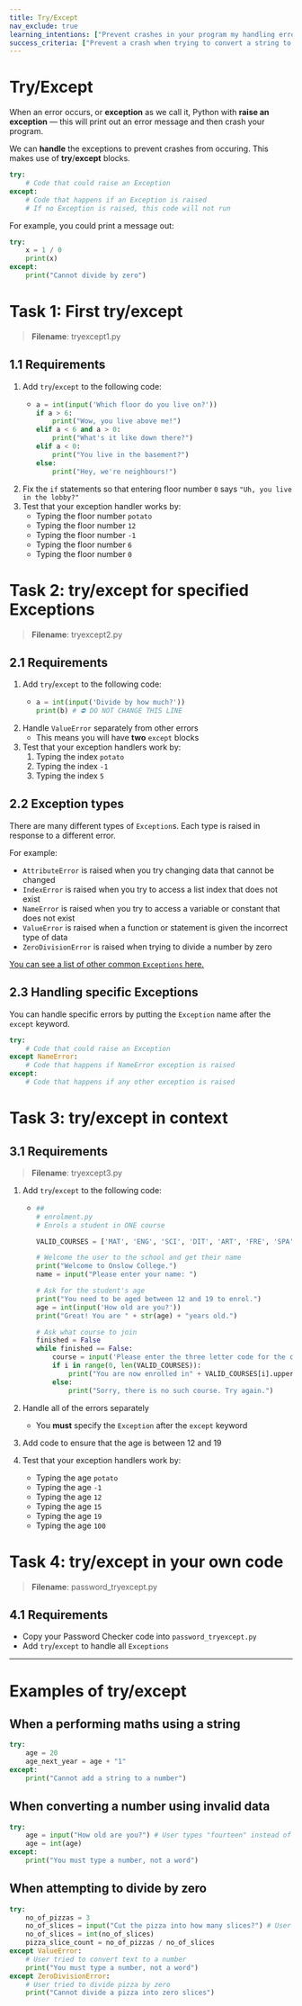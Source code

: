 ```yaml
---
title: Try/Except
nav_exclude: true
learning_intentions: ["Prevent crashes in your program my handling errors and exceptions"]
success_criteria: ["Prevent a crash when trying to convert a string to a number", "Prevent a crash when trying to access a list item that does not exist"]
---
```


# Try/Except

When an error occurs, or **exception** as we call it, Python with **raise an exception** — this will print out an error message and then crash your program.

We can **handle** the exceptions to prevent crashes from occuring. This makes use of **try**/**except** blocks.

```python
try:
    # Code that could raise an Exception
except:
    # Code that happens if an Exception is raised
    # If no Exception is raised, this code will not run
```

For example, you could print a message out:

```python
try:
    x = 1 / 0
    print(x)
except:
    print("Cannot divide by zero")
```

# Task 1: First try/except

> **Filename**: tryexcept1.py

## 1.1 Requirements

1. Add ``try``/``except`` to the following code:
   - ```python
     a = int(input('Which floor do you live on?'))
     if a > 6:
         print("Wow, you live above me!")
     elif a < 6 and a > 0:
         print("What's it like down there?")
     elif a < 0:
         print("You live in the basement?")
     else:
         print("Hey, we're neighbours!")
     ```
2. Fix the ``if`` statements so that entering floor number ``0`` says ``"Uh, you live in the lobby?"``
3. Test that your exception handler works by:
   - Typing the floor number ``potato``
   - Typing the floor number ``12``
   - Typing the floor number ``-1``
   - Typing the floor number ``6``
   - Typing the floor number ``0``

# Task 2: try/except for specified Exceptions

> **Filename**: tryexcept2.py

## 2.1 Requirements

1. Add ``try``/``except`` to the following code:
   - ```python
     a = int(input('Divide by how much?'))
     print(b) # ⛔️ DO NOT CHANGE THIS LINE
     ```
2. Handle ``ValueError`` separately from other errors
   - This means you will have **two** ``except`` blocks
3. Test that your exception handlers work by:
   1. Typing the index ``potato``
   2. Typing the index ``-1``
   3. Typing the index ``5``

## 2.2 Exception types

There are many different types of ``Exception``s. Each type is raised in response to a different error.

For example:

- ``AttributeError`` is raised when you try changing data that cannot be changed
- ``IndexError`` is raised when you try to access a list index that does not exist
- ``NameError`` is raised when you try to access a variable or constant that does not exist
- ``ValueError`` is raised when a function or statement is given the incorrect type of data
- ``ZeroDivisionError`` is raised when trying to divide a number by zero

[You can see a list of other common ``Exceptions`` here.](https://www.tutorialsteacher.com/python/error-types-in-python)

## 2.3 Handling specific Exceptions

You can handle specific errors by putting the ``Exception`` name after the ``except`` keyword.

```python
try:
    # Code that could raise an Exception
except NameError:
    # Code that happens if NameError exception is raised
except:
    # Code that happens if any other exception is raised
```

# Task 3: try/except in context

## 3.1 Requirements

> **Filename**: tryexcept3.py

1. Add ``try``/``except`` to the following code:

   - ```python
     ##
     # enrolment.py
     # Enrols a student in ONE course

     VALID_COURSES = ['MAT', 'ENG', 'SCI', 'DIT', 'ART', 'FRE', 'SPA', 'JPN']

     # Welcome the user to the school and get their name
     print("Welcome to Onslow College.")
     name = input("Please enter your name: ")

     # Ask for the student's age
     print("You need to be aged between 12 and 19 to enrol.")
     age = int(input('How old are you?'))
     print("Great! You are " + str(age) + "years old.")

     # Ask what course to join
     finished = False
     while finished == False:
         course = input('Please enter the three letter code for the course: ')
         if i in range(0, len(VALID_COURSES)):
             print("You are now enrolled in" + VALID_COURSES[i].upper() + ', ' + name + ". Have a nice day!")
         else:
             print("Sorry, there is no such course. Try again.")
      ```
2. Handle all of the errors separately
   - You **must** specify the ``Exception`` after the ``except`` keyword
3. Add code to ensure that the age is between 12 and 19
4. Test that your exception handlers work by:
    - Typing the age ``potato``
    - Typing the age ``-1``
    - Typing the age ``12``
    - Typing the age ``15``
    - Typing the age ``19``
    - Typing the age ``100``

# Task 4: try/except in your own code

> **Filename**: password_tryexcept.py

## 4.1 Requirements

- Copy your Password Checker code into ``password_tryexcept.py``
- Add ``try``/``except`` to handle all ``Exceptions``

----

# Examples of try/except

## When a performing maths using a string

```python
try:
    age = 20
    age_next_year = age + "1"
except:
    print("Cannot add a string to a number")
```

## When converting a number using invalid data

```python
try:
    age = input("How old are you?") # User types "fourteen" instead of 14
    age = int(age)
except:
    print("You must type a number, not a word")
```

## When attempting to divide by zero

```python
try:
    no_of_pizzas = 3
    no_of_slices = input("Cut the pizza into how many slices?") # User types 0
    no_of_slices = int(no_of_slices)
    pizza_slice_count = no_of_pizzas / no_of_slices
except ValueError:
    # User tried to convert text to a number
    print("You must type a number, not a word")
except ZeroDivisionError:
    # User tried to divide pizza by zero
    print("Cannot divide a pizza into zero slices")
```
   